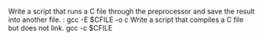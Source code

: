 Write a script that runs a C file through the preprocessor and save the result into another file. : gcc -E $CFILE -o c
Write a script that compiles a C file but does not link. gcc -c $CFILE

